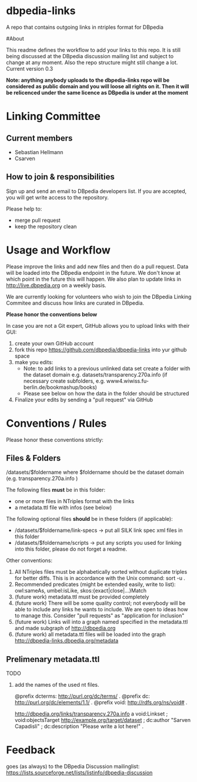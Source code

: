 dbpedia-links
=============
A repo that contains outgoing links in ntriples format for DBpedia

#About

This readme defines the workflow to add your links to this repo. It is still being discussed at the DBpedia discussion mailing list and subject to change at any moment. Also the repo structure might still change a lot.
Current version 0.3

**Note: anything anybody uploads to the dbpedia-links repo will be considered as public domain and you will loose all rights on it. Then it will be relicenced under the same licence as DBpedia is under at the moment**

# Linking Committee
## Current members 
- Sebastian Hellmann
- Csarven
 
## How to join & responsibilities
Sign up and send an email to DBpedia developers list. If you are accepted, you will get write access to the repository.

Please help to:
- merge pull request
- keep the repository clean


# Usage and Workflow

Please improve the links and add new files and then do a pull request.  Data will be loaded into the DBpedia endpoint in the future. 
We don't know at which point in the future this will happen. We also plan to update links in http://live.dbpedia.org on a weekly basis. 

We are currently looking for volunteers who wish to join the DBpedia Linking Commitee and discuss how links are curated in DBpedia.

**Please honor the conventions below**

In case you are not a Git expert, GitHub allows you to upload links with their GUI:

1. create your own GitHub account
2. fork this repo https://github.com/dbpedia/dbpedia-links into yur github space
3. make you edits: 
    - Note: to add links to a previous unlinked data set create a folder with the dataset domain e.g. datasets/transparency.270a.info (if necessary create subfolders, e.g. www4.wiwiss.fu-berlin.de/bookmashup/books)
    - Please see below on how the data in the folder should be structured
4. Finalize your edits by sending a "pull request" via GitHub

# Conventions / Rules

Please honor these conventions strictly:

## Files & Folders
/datasets/$foldername where $foldername should be the dataset domain (e.g. transparency.270a.info )

The following files **must** be in this folder:
* one or more files in NTriples format with the links
* a metadata.ttl file with infos (see below)

The following optional files **should** be in these folders (if applicable):
* /datasets/$foldername/link-specs -> put all SILK link spec xml files in this folder
* /datasets/$foldername/scripts -> put any scripts you used for linking into this folder, please do not forget a readme.

Other conventions:

1. All NTriples files must be alphabetically sorted without duplicate triples for better diffs. This is in accordance with the Unix command: sort -u .
2. Recommended predicates (might be extended easily, write to list): owl:sameAs, umbel:isLike, skos:{exact|close|...}Match
2. (future work) metadata.ttl must be provided completely
3. (future work) There will be some quality control; not everybody will be able to include any links he wants to include. We are open to ideas how to manage this. Consider "pull requests" as "application for inclusion"
4. (future work) Links will into a graph named specified in the metadata.ttl and made subgraph of http://dbpedia.org
5. (future work) all metadata.ttl files will be loaded into the graph http://dbpedia-links.dbpedia.org/metadata

## Prelimenary metadata.ttl
TODO

1. add the names of the used nt files.


	@prefix dcterms: <http://purl.org/dc/terms/> .
	@prefix dc: <http://purl.org/dc/elements/1.1/> .
	@prefix void: <http://rdfs.org/ns/void#> .

	<http://dbpedia.org/links/transparency.270a.info> a void:Linkset ;
		void:objectsTarget <http://example.org/target/dataset> ;
		dc:author "Sarven Capadisli" ;
		dc:description "Please write a lot here!" .


# Feedback


goes (as always) to the DBpedia Discussion mailinglist: https://lists.sourceforge.net/lists/listinfo/dbpedia-discussion


